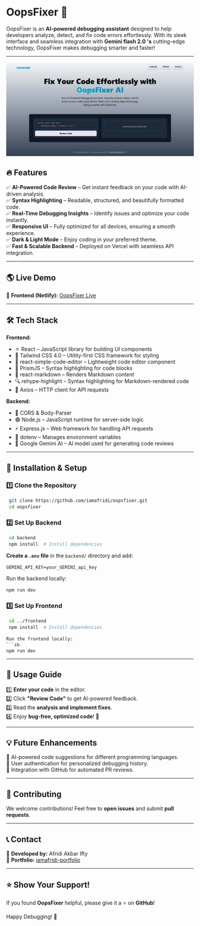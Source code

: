 # OopsFixer 🚀

OopsFixer is an **AI-powered debugging assistant** designed to help developers analyze, detect, and fix code errors effortlessly. With its sleek interface and seamless integration with **Gemini flash 2.0 's** cutting-edge technology, OopsFixer makes debugging smarter and faster!

---
![alt text](image.png)
## 🔥 Features

✅ **AI-Powered Code Review** – Get instant feedback on your code with AI-driven analysis.  
✅ **Syntax Highlighting** – Readable, structured, and beautifully formatted code.  
✅ **Real-Time Debugging Insights** – Identify issues and optimize your code instantly.  
✅ **Responsive UI** – Fully optimized for all devices, ensuring a smooth experience.  
✅ **Dark & Light Mode** – Enjoy coding in your preferred theme.  
✅ **Fast & Scalable Backend** – Deployed on Vercel with seamless API integration.  

---

## 🌎 Live Demo

🔗 **Frontend (Netlify):** [OopsFixer Live](https://oopsfixer.netlify.app)   

---

## 🛠️ Tech Stack

**Frontend:**  
- ⚛ React – JavaScript library for building UI components
- 🎨 Tailwind CSS 4.0 – Utility-first CSS framework for styling
- 📝 react-simple-code-editor – Lightweight code editor component
- 🌈 PrismJS – Syntax highlighting for code blocks
- 📄 react-markdown – Renders Markdown content
- 🔍 rehype-highlight – Syntax highlighting for Markdown-rendered code
- 🔄 Axios – HTTP client for API requests

**Backend:**   
- 🔄 CORS & Body-Parser  
- 🟢 Node.js – JavaScript runtime for server-side logic
- ⚡ Express.js – Web framework for handling API requests
- 🔐 dotenv – Manages environment variables
- 🤖 Google Gemini AI – AI model used for generating code reviews

---

## 🚀 Installation & Setup

### 1️⃣ Clone the Repository
```sh
 git clone https://github.com/iamafridi/oopsfixer.git
 cd oopsfixer
```

### 2️⃣ Set Up Backend
```sh
 cd backend
 npm install  # Install dependencies
```
**Create a `.env` file** in the `backend/` directory and add:
```env
GEMINI_API_KEY=your_GEMINI_api_key
```
Run the backend locally:
```sh
npm run dev
```

### 3️⃣ Set Up Frontend
```sh
 cd ../frontend
 npm install  # Install dependencies
```
```
Run the frontend locally:
```sh
npm run dev
```

---


## 🎯 Usage Guide

1️⃣ **Enter your code** in the editor.  
2️⃣ Click **"Review Code"** to get AI-powered feedback.  
3️⃣ Read the **analysis and implement fixes**.  
4️⃣ Enjoy **bug-free, optimized code**! 🎉  

---

## 💡 Future Enhancements

🚀 AI-powered code suggestions for different programming languages.  
🚀 User authentication for personalized debugging history.  
🚀 Integration with GitHub for automated PR reviews.  

---

## 🤝 Contributing
We welcome contributions! Feel free to **open issues** and submit **pull requests**.

---

## 📞 Contact
👤 **Developed by:** Afridi Akbar Ifty  
🔗 **Portfolio:** [iamafridi-portfolio](https://iamafrididev.netlify.app)   

---

## ⭐ Show Your Support!
If you found **OopsFixer** helpful, please give it a ⭐ on **GitHub**!

Happy Debugging! 🚀

